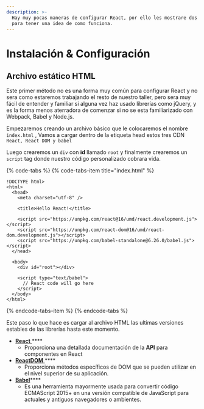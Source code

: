 ```yaml
---
description: >-
  Hay muy pocas maneras de configurar React, por ello les mostrare dos opciones
  para tener una idea de como funciona.
---
```


# Instalación & Configuración

## **Archivo estático HTML**

Este primer método no es una forma muy común para configurar React y no sera como estaremos trabajando el resto de nuestro taller, pero sera muy fácil de entender y familiar si alguna vez haz usado librerías como jQuery, y es la forma menos aterradora de comenzar si no se esta familiarizado con Webpack, Babel y Node.js. 

Empezaremos creando un archivo básico que le colocaremos el nombre  `index.html` , Vamos a cargar dentro de la etiqueta head estos tres CDN  `React, React DOM y babel` 

 Luego crearemos un `div`  con **id**  llamado `root`   y finalmente crearemos un `script` tag donde nuestro código personalizado cobrara vida. 

{% code-tabs %}
{% code-tabs-item title="index.html" %}
```text
!DOCTYPE html>
<html>
  <head>
    <meta charset="utf-8" />

    <title>Hello React!</title>

    <script src="https://unpkg.com/react@16/umd/react.development.js"></script>
    <script src="https://unpkg.com/react-dom@16/umd/react-dom.development.js"></script>
    <script src="https://unpkg.com/babel-standalone@6.26.0/babel.js"></script>
  </head>

  <body>
    <div id="root"></div>

    <script type="text/babel">
      // React code will go here
    </script>
  </body>
</html>

```
{% endcode-tabs-item %}
{% endcode-tabs %}

Este paso lo que hace es cargar al archivo HTML las ultimas versiones estables de las librerías hasta este momento.

* [**React** ](https://reactjs.org/docs/react-api.html)\*\*\*\*
  * Proporciona una detallada documentación de la  **API** para componentes en React
* [**ReactDOM** ](https://reactjs.org/docs/react-dom.html)\*\*\*\*
  * Proporciona métodos específicos de DOM que se pueden utilizar en el nivel superior de su aplicación.
* [**Babel**](https://babeljs.io/)\*\*\*\*
  * Es una herramienta mayormente usada para convertir código ECMAScript 2015+ en una versión compatible de JavaScript para actuales y antiguos navegadores o ambientes. 



